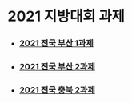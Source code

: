 # 2021 지방대회 과제 
* ### [2021 전국 부산 1과제](https://github.com/Mobile-Robotic/2022_Local/tree/main/Busan_1)
* ### [2021 전국 부산 2과제](https://github.com/Mobile-Robotic/2022_Local/tree/main/Busan_2)
* ### [2021 전국 충북 2과제](https://github.com/Mobile-Robotic/2022_Local/tree/main/Chungbuk_2)
